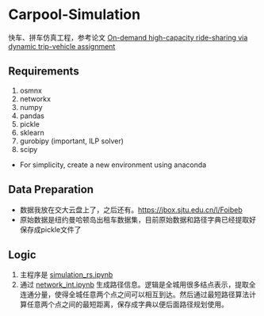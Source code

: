 # Carpool-Simulation
快车、拼车仿真工程，参考论文 [On-demand high-capacity ride-sharing via dynamic trip-vehicle assignment](http://www.alonsomora.com/docs/17-alonsomora-ridesharing-pnas-supplemental.pdf)

## Requirements
1. osmnx
2. networkx
3. numpy
4. pandas
5. pickle
6. sklearn
7. gurobipy (important, ILP solver)
8. scipy

- For simplicity, create a new environment using anaconda

## Data Preparation
- 数据我放在交大云盘上了，之后还有。https://jbox.sjtu.edu.cn/l/Foibeb
- 原始数据是纽约曼哈顿岛出租车数据集，目前原始数据和路径字典已经提取好保存成pickle文件了

## Logic
1. 主程序是 [simulation_rs.ipynb](simulation_rs.ipynb)
2. 通过 [network_int.ipynb](network_int.ipynb) 生成路径信息。逻辑是全城用很多结点表示，提取全连通分量，使得全城任意两个点之间可以相互到达。然后通过最短路径算法计算任意两个点之间的最短距离，保存成字典以便后面路径规划使用。
